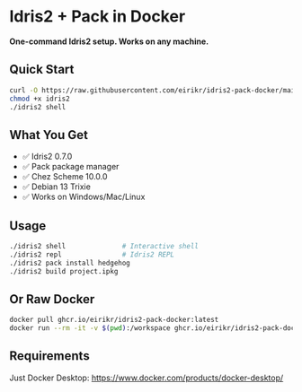 # Idris2 + Pack in Docker

**One-command Idris2 setup. Works on any machine.**

## Quick Start

```bash
curl -O https://raw.githubusercontent.com/eirikr/idris2-pack-docker/main/idris2
chmod +x idris2
./idris2 shell
```

## What You Get

- ✅ Idris2 0.7.0
- ✅ Pack package manager
- ✅ Chez Scheme 10.0.0
- ✅ Debian 13 Trixie
- ✅ Works on Windows/Mac/Linux

## Usage

```bash
./idris2 shell              # Interactive shell
./idris2 repl               # Idris2 REPL
./idris2 pack install hedgehog
./idris2 build project.ipkg
```

## Or Raw Docker

```bash
docker pull ghcr.io/eirikr/idris2-pack-docker:latest
docker run --rm -it -v $(pwd):/workspace ghcr.io/eirikr/idris2-pack-docker:latest
```

## Requirements

Just Docker Desktop: https://www.docker.com/products/docker-desktop/
